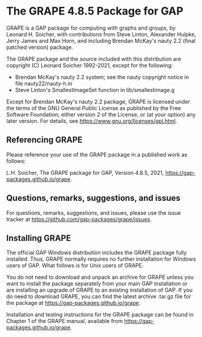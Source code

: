
The GRAPE 4.8.5 Package for GAP
===============================

GRAPE is a GAP package for computing with graphs and groups, 
by Leonard H. Soicher, with contributions from Steve Linton, Alexander
Hulpke, Jerry James and Max Horn, and including Brendan McKay's nauty 2.2 
(final patched version) package.

The GRAPE package and the source included with this distribution are
copyright (C) Leonard Soicher 1992-2021, except for the following:

- Brendan McKay's nauty 2.2 system; see the nauty copyright notice in
file nauty22/nauty-h.in
- Steve Linton's SmallestImageSet function in lib/smallestimage.g

Except for Brendan McKay's nauty 2.2 package, GRAPE is licensed under the
terms of the GNU General Public License as published by the Free Software
Foundation; either version 2 of the License, or (at your option) any
later version. For details, see <https://www.gnu.org/licenses/gpl.html>.

Referencing GRAPE
-----------------

Please reference your use of the GRAPE package in a published work
as follows:

L.H. Soicher, The GRAPE package for GAP, Version 4.8.5, 2021,
<https://gap-packages.github.io/grape>.

Questions, remarks, suggestions, and issues
-------------------------------------------

For questions, remarks, suggestions, and issues, please use the 
issue tracker at <https://github.com/gap-packages/grape/issues>.

Installing GRAPE
----------------

The official GAP Windows distribution includes the GRAPE package
fully installed.  Thus, GRAPE normally requires no further installation
for Windows users of GAP. What follows is for Unix users of GRAPE.

You do not need to download and unpack an archive for GRAPE
unless you want to install the package separately from your main
GAP installation or are installing an upgrade of GRAPE to an
existing installation of GAP.  If you do need to download
GRAPE, you can find the latest archive .tar.gz file for the 
package at <https://gap-packages.github.io/grape>.

Installation and testing instructions for the GRAPE package
can be found in Chapter 1 of the GRAPE manual, available from
<https://gap-packages.github.io/grape>.

